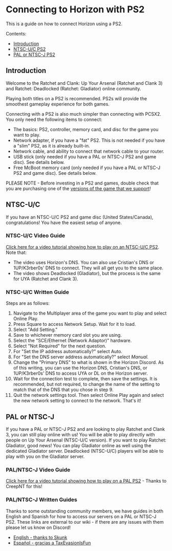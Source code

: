 # Connecting to Horizon with PS2

This is a guide on how to connect Horizon using a PS2.

Contents:

- [Introduction](/getting-online/ps2/README.md#introduction)
- [NTSC-U/C PS2](/getting-online/ps2/README.md#NTSC-UC)
- [PAL or NTSC-J PS2](/getting-online/ps2/README.md#PAL-or-NTSC-J)

## Introduction

Welcome to the Ratchet and Clank: Up Your Arsenal (Ratchet and Clank 3) and Ratchet: Deadlocked (Ratchet: Gladiator) online community.

Playing both titles on a PS2 is recommended. PS2s will provide the smoothest gameplay experience for both games.

Connecting with a PS2 is also much simpler than connecting with PCSX2. You only need the following items to connect:
- The basics: PS2, controller, memory card, and disc for the game you want to play.
- Network adapter, if you have a "fat" PS2. This is not needed if you have a "slim" PS2, as it is already built-in.
- Network cable, and ability to connect that network cable to your router.
- USB stick (only needed if you have a PAL or NTSC-J PS2 and game disc). See details below.
- Free McBoot memory card (only needed if you have a PAL or NTSC-J PS2 and game disc). See details below.

PLEASE NOTE - Before investing in a PS2 and games, double check that you are purchasing one of the [versions of the game that we support](/getting-online#how-to-play--getting-online)!


## NTSC-U/C

If you have an NTSC-U/C PS2 and game disc (United States/Canada), congratulations! You have the easiest setup of anyone.

### NTSC-U/C Video Guide
[Click here for a video tutorial showing how to play on an NTSC-U/C PS2](https://www.youtube.com/watch?v=hC7s5P9KKLE). Note that:
- The video uses Horizon's DNS. You can also use Cristian's DNS or 1UP/K3rber0s' DNS to connect. They will all get you to the same place.
- The video shows Deadlocked (Gladiator), but the process is the same for UYA (Ratchet and Clank 3).


### NTSC-U/C Written Guide

Steps are as follows:
1. Navigate to the Multiplayer area of the game you want to play and select Online Play.
2. Press Square to access Network Setup. Wait for it to load.
3. Select "Add Setting."
4. Save to whichever memory card slot you are using.
5. Select the "SCE/Ethernet (Network Adaptor)" hardware.
6. Select "Not Required" for the next question.
7. For "Set the IP address automatically?" select Auto.
8. For "Set the DNS server address automatically?" select _Manual._
9. Change the "Primary DNS" to what is shown in the Horizon Discord. As of this writing, you can use the Horizon DNS, Cristian's DNS, or 1UP/K3rber0s' DNS to access UYA or DL on the Horizon server.
10. Wait for the connection test to complete, then save the settings. It is recommended, but not required, to change the name of the setting to match that of the DNS that you chose in step 9.
11. Quit the network settings tool. Then select Online Play again and select the new network setting to connect to the network. That's it!


## PAL or NTSC-J

If you have a PAL or NTSC-J PS2 and are looking to play Ratchet and Clank 3, you can still play online with us! You will be able to play directly with people on Up Your Arsenal (NTSC-U/C version). If you want to play Ratchet: Gladiator, good news! You can play Gladiator online as well using the dedicated Gladiator server. Deadlocked (NTSC-U/C) players will be able to play with you on the Gladiator server.

### PAL/NTSC-J Video Guide
[Click here for a video tutorial showing how to play on a PAL PS2](https://www.youtube.com/watch?v=X0FfF9xWgMk) - Thanks to CreepNT for this!

### PAL/NTSC-J Written Guides
Thanks to some outstanding community members, we have guides in both English and Spanish for how to access our servers on a PAL or NTSC-J PS2. These links are external to our wiki - if there are any issues with them please let us know on Discord!
- [English - thanks to Skunk](https://docs.google.com/document/d/1jAF87A5NoRKrZr333MPjoB4VhHVBlVZUVFXnsSf8wkw/view)
- [Español - gracias a TaxEvasionIsFun](https://docs.google.com/document/d/1-Nn91KYuJ2cDUKOhCcN-2zBaem1v-PUNPSyupaaHa1g/view)
